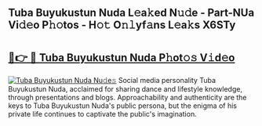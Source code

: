 ## Tuba Buyukustun Nuda L𝚎a𝚔ed N𝚞𝚍e - Part-NUa Vi𝚍𝚎o P𝚑𝚘tos - H𝚘𝚝 O𝚗𝚕yf𝚊ns L𝚎a𝚔s X6STy

# <h2><a href="http://kf217x.oniu.top/?m=Tuba+Buyukustun+Nuda">🔗👉 🔴 Tuba Buyukustun Nuda P𝚑ot𝚘𝚜 V𝚒d𝚎o</a></h2>

[![Tuba Buyukustun Nuda Nu𝚍e𝚜](https://i.imgur.com/0qMVB7G.gif)](http://kf217x.oniu.top/?m=Tuba+Buyukustun+Nuda)
Social media personality Tuba Buyukustun Nuda, acclaimed for sharing dance and lifestyle knowledge, through presentations and blogs. Approachability and authenticity are the keys to Tuba Buyukustun Nuda's public persona, but the enigma of his private life continues to captivate the public's imagination.  
